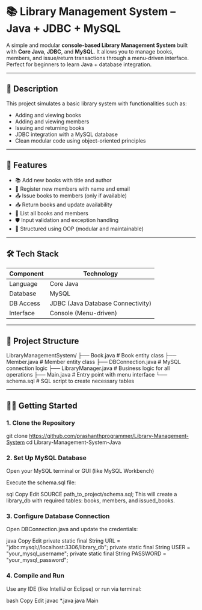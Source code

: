 # 📚 Library Management System – Java + JDBC + MySQL

A simple and modular **console-based Library Management System** built with **Core Java**, **JDBC**, and **MySQL**. It allows you to manage books, members, and issue/return transactions through a menu-driven interface. Perfect for beginners to learn Java + database integration.

---

## 📝 Description

This project simulates a basic library system with functionalities such as:
- Adding and viewing books
- Adding and viewing members
- Issuing and returning books
- JDBC integration with a MySQL database
- Clean modular code using object-oriented principles

---

## 🚀 Features

- 📚 Add new books with title and author
- 👤 Register new members with name and email
- 📤 Issue books to members (only if available)
- 📥 Return books and update availability
- 📄 List all books and members
- 🛡️ Input validation and exception handling
- 🧱 Structured using OOP (modular and maintainable)

---

## 🛠️ Tech Stack

| Component     | Technology            |
|---------------|------------------------|
| Language      | Core Java              |
| Database      | MySQL                  |
| DB Access     | JDBC (Java Database Connectivity) |
| Interface     | Console (Menu-driven)  |

---

## 📁 Project Structure

LibraryManagementSystem/
├── Book.java # Book entity class
├── Member.java # Member entity class
├── DBConnection.java # MySQL connection logic
├── LibraryManager.java # Business logic for all operations
├── Main.java # Entry point with menu interface
└── schema.sql # SQL script to create necessary tables

---

## 🧑‍💻 Getting Started

### 1. Clone the Repository

git clone https://github.com/prashanthprogrammer/Library-Management-System
cd Library-Management-System-Java

### 2. Set Up MySQL Database
Open your MySQL terminal or GUI (like MySQL Workbench)

Execute the schema.sql file:

sql
Copy
Edit
SOURCE path_to_project/schema.sql;
This will create a library_db with required tables: books, members, and issued_books.

### 3. Configure Database Connection
Open DBConnection.java and update the credentials:

java
Copy
Edit
private static final String URL = "jdbc:mysql://localhost:3306/library_db";
private static final String USER = "your_mysql_username";
private static final String PASSWORD = "your_mysql_password";
### 4. Compile and Run
Use any IDE (like IntelliJ or Eclipse) or run via terminal:

bash
Copy
Edit
javac *.java
java Main

